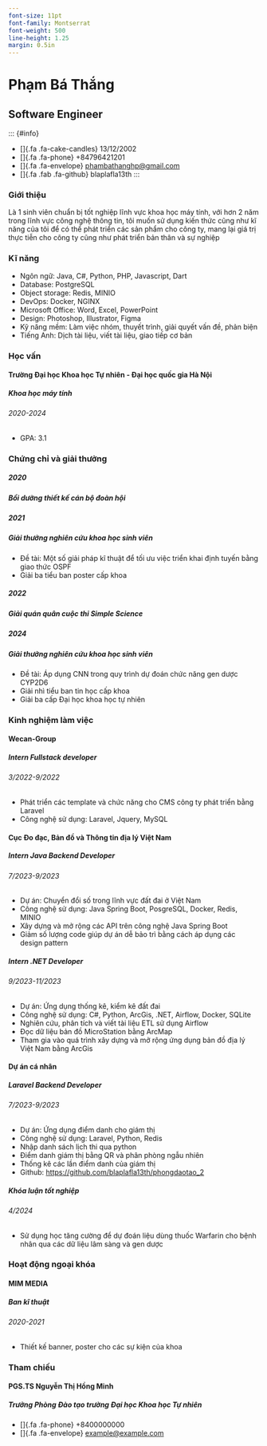 ```yaml
---
font-size: 11pt
font-family: Montserrat
font-weight: 500
line-height: 1.25
margin: 0.5in
---
```

# Phạm Bá Thắng

## Software Engineer

::: {#info}
- []{.fa .fa-cake-candles} 13/12/2002
- []{.fa .fa-phone} +84796421201
- []{.fa .fa-envelope} phambathanghp@gmail.com
- []{.fa .fab .fa-github} blaplafla13th
:::

### Giới thiệu

Là 1 sinh viên chuẩn bị tốt nghiệp lĩnh vực khoa học máy tính, với hơn 2
năm trong lĩnh vực công nghệ thông tin, tôi muốn sử dụng kiến thức cũng
như kĩ năng của tôi để có thể phát triển các sản phẩm cho công ty, mang
lại giá trị thực tiễn cho công ty cũng như phát triển bản thân và sự
nghiệp

### Kĩ năng

- Ngôn ngữ: Java, C#, Python, PHP, Javascript, Dart
- Database: PostgreSQL
- Object storage: Redis, MINIO
- DevOps: Docker, NGINX
- Microsoft Office: Word, Excel, PowerPoint
- Design: Photoshop, Illustrator, Figma
- Kỹ năng mềm: Làm việc nhóm, thuyết trình, giải quyết vấn đề, phản biện
- Tiếng Anh: Dịch tài liệu, viết tài liệu, giao tiếp cơ bản

### Học vấn

#### Trường Đại học Khoa học Tự nhiên - Đại học quốc gia Hà Nội

##### Khoa học máy tính

###### 2020-2024

- GPA: 3.1

### Chứng chỉ và giải thưởng

##### 2020

##### Bồi dưỡng thiết kế cán bộ đoàn hội


##### 2021

##### Giải thưởng nghiên cứu khoa học sinh viên

- Đề tài: Một số giải pháp kĩ thuật để tối ưu việc triển khai định tuyến
bằng giao thức OSPF
- Giải ba tiểu ban poster cấp khoa

##### 2022

##### Giải quán quân cuộc thi Simple Science


##### 2024

##### Giải thưởng nghiên cứu khoa học sinh viên

- Đề tài: Áp dụng CNN trong quy trình dự đoán chức năng gen dược CYP2D6
- Giải nhì tiểu ban tin học cấp khoa
- Giải ba cấp Đại học khoa học tự nhiên


### Kinh nghiệm làm việc

#### Wecan-Group

##### Intern Fullstack developer

###### 3/2022-9/2022

- Phát triển các template và chức năng cho CMS công ty phát triển bằng
Laravel
- Công nghệ sử dụng: Laravel, Jquery, MySQL

#### Cục Ðo đạc, Bản đồ và Thông tin địa lý Việt Nam

##### Intern Java Backend Developer

###### 7/2023-9/2023

- Dự án: Chuyển đổi số trong lĩnh vực đất đai ở Việt Nam
- Công nghệ sử dụng: Java Spring Boot, PosgreSQL, Docker, Redis, MINIO
- Xây dựng và mở rộng các API trên công nghệ Java Spring Boot
- Giảm số lượng code giúp dự án dễ bảo trì bằng cách áp dụng các design
pattern

##### Intern .NET Developer

###### 9/2023-11/2023

- Dự án: Ứng dụng thống kê, kiểm kê đất đai
- Công nghệ sử dụng: C#, Python, ArcGis, .NET, Airflow, Docker, SQLite
- Nghiên cứu, phân tích và viết tài liệu ETL sử dụng Airflow
- Đọc dữ liệu bản đồ MicroStation bằng ArcMap
- Tham gia vào quá trình xây dựng và mở rộng ứng dụng bản đồ địa lý Việt
Nam bằng ArcGis

#### Dự án cá nhân

##### Laravel Backend Developer

###### 7/2023-9/2023

- Dự án: Ứng dụng điểm danh cho giám thị
- Công nghệ sử dụng: Laravel, Python, Redis
- Nhập danh sách lịch thi qua python
- Điểm danh giám thị bằng QR và phân phòng ngẫu nhiên
- Thống kê các lần điểm danh của giám thị
- Github: https://github.com/blaplafla13th/phongdaotao_2

##### Khóa luận tốt nghiệp

###### 4/2024

- Sử dụng học tăng cường để dự đoán liệu dùng thuốc Warfarin cho bệnh
nhân qua các dữ liệu lâm sàng và gen dược


### Hoạt động ngoại khóa

#### MIM MEDIA

##### Ban kĩ thuật

###### 2020-2021

- Thiết kế banner, poster cho các sự kiện của khoa


### Tham chiếu

#### PGS.TS Nguyễn Thị Hồng Minh

##### Trưởng Phòng Đào tạo trường Đại học Khoa học Tự nhiên

- []{.fa .fa-phone} +8400000000
- []{.fa .fa-envelope} example@example.com
